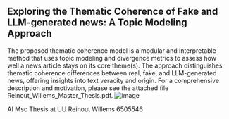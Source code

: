 ## **Exploring the Thematic Coherence of Fake and LLM-generated news: A Topic Modeling Approach**

The proposed thematic coherence model is a modular and interpretable method that uses topic modeling and divergence metrics to assess how well a news article stays on its core theme(s). The approach distinguishes thematic coherence differences between real, fake, and LLM-generated news, offering insights into text veracity and origin. For a comprehensive description and motivation, please see the attached file Reinout_Willems_Master_Thesis.pdf.
![image](https://github.com/user-attachments/assets/991f1284-3b24-4195-902d-0fdfa8c3764d)

AI Msc Thesis at UU
Reinout Willems
6505546
